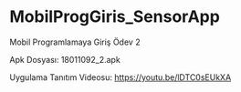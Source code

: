 # MobilProgGiris_SensorApp
Mobil Programlamaya Giriş Ödev 2

Apk Dosyası: 18011092_2.apk

Uygulama Tanıtım Videosu: https://youtu.be/lDTC0sEUkXA
